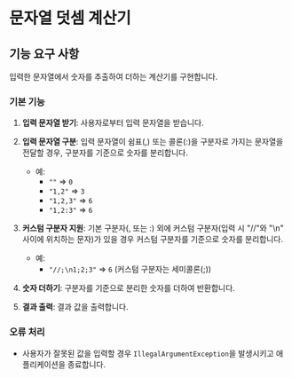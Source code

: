 # 문자열 덧셈 계산기


## 기능 요구 사항
입력한 문자열에서 숫자를 추출하여 더하는 계산기를 구현합니다.


### 기본 기능
1. **입력 문자열 받기**: 사용자로부터 입력 문자열을 받습니다.

2. **입력 문자열 구분**: 입력 문자열이 쉼표(,) 또는 콜론(:)을 구분자로 가지는 문자열을 전달할 경우, 구분자를 기준으로 숫자를 분리합니다.
   - 예: 
     - `""` => `0`
     - `"1,2"` => `3`
     - `"1,2,3"` => `6`
     - `"1,2:3"` => `6`

3. **커스텀 구분자 지원**: 기본 구분자(, 또는 :) 외에 커스텀 구분자(입력 시 "//"와 "\n" 사이에 위치하는 문자)가 있을 경우 커스텀 구분자를 기준으로 숫자를 분리합니다.
   - 예: 
     - `"//;\n1;2;3"` => `6` (커스텀 구분자는 세미콜론(;))


4. **숫자 더하기**: 구분자를 기준으로 분리한 숫자를 더하여 반환합니다.

5. **결과 출력**: 결과 값을 출력합니다.


### 오류 처리
- 사용자가 잘못된 값을 입력할 경우 `IllegalArgumentException`을 발생시키고 애플리케이션을 종료합니다.
